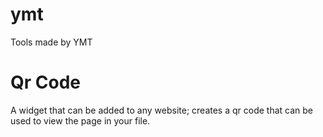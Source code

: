# ymt
Tools made by YMT

# Qr Code
A widget that can be added to any website; creates a qr code that can be used to view the page in your file.
  
  <html>
  <head>
    <script src="https://rawgit.com/Pokemon9753/ymt/master/qrIcon4.js">
    </script>
  	</head>
  <body>
    <script>
      qrLink("left");
    </script>
  </body>
  </html>
